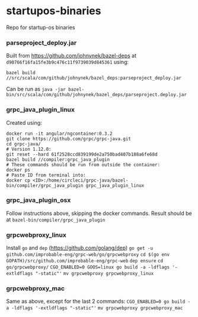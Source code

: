 # startupos-binaries
Repo for startup-os binaries

### parseproject_deploy.jar
Built from https://github.com/johnynek/bazel-deps at `d90766f16fa15fe3b9c476c11f9739039d845361` using:

`bazel build //src/scala/com/github/johnynek/bazel_deps:parseproject_deploy.jar`

Can be run as
`java -jar bazel-bin/src/scala/com/github/johnynek/bazel_deps/parseproject.deploy.jar`

### grpc_java_plugin_linux
Created using:
```
docker run -it angular/ngcontainer:0.3.2
git clone https://github.com/grpc/grpc-java.git
cd grpc-java/
# Version 1.12.0:
git reset --hard 61f2528ccd839199de2a750bad407b188a6fe68d
bazel build //compiler:grpc_java_plugin
# These commands should be run from outside the container:
docker ps
# Paste ID from terminal into:
docker cp <ID>:/home/circleci/grpc-java/bazel-bin/compiler/grpc_java_plugin grpc_java_plugin_linux
```

### grpc_java_plugin_osx
Follow instructions above, skipping the docker commands.
Result should be at `bazel-bin/compiler/grpc_java_plugin`


### grpcwebproxy_linux
Install `go` and `dep` (https://github.com/golang/dep)
`go get -u github.com/improbable-eng/grpc-web/go/grpcwebproxy`
`cd $(go env GOPATH)/src/github.com/improbable-eng/grpc-web`
`dep ensure`
`cd go/grpcwebproxy/`
`CGO_ENABLED=0 GOOS=linux go build -a -ldflags '-extldflags "-static"'`
`mv grpcwebproxy grpcwebproxy_linux`

### grpcwebproxy_mac
Same as above, except for the last 2 commands:
`CGO_ENABLED=0 go build -a -ldflags '-extldflags "-static"'`
`mv grpcwebproxy grpcwebproxy_mac`

